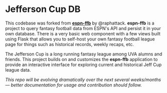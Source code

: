 # Jefferson Cup DB

This codebase was forked from [**espn-ffb**](https://gitlab.com/raphattack/espn-ffb) by @raphattack. **espn-ffb** is a project to query fantasy football data from ESPN's API and persist it in your own database. There is a very basic web component with a few views built using Flask that allows you to self-host your own fantasy football league page for things such as historical records, weekly recaps, etc.

The Jefferson Cup is a long running fantasy league among UVA alumns and friends. This project builds on and customizes the **espn-ffb** application to provide an interactive interface for exploring current and historical Jeff Cup league data.

*This repo will be evolving dramatically over the next several weeks/months — better documentation for usage and contribution should follow.*
